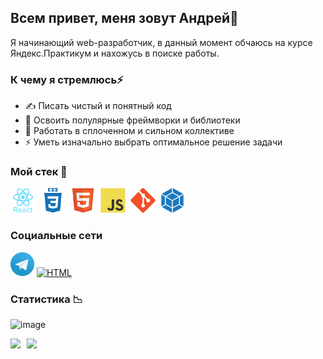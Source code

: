 ## Всем привет, меня зовут Андрей👋

Я начинающий web-разработчик, в данный момент обчаюсь на курсе Яндекс.Практикум и нахожусь в поиске работы.

### К чему я стремлюсь⚡

- ✍️ Писать чистый и понятный код
- 🔭 Освоить полулярные фреймворки и библиотеки
- 👯 Работать в сплоченном и сильном коллективе
- ⚡ Уметь изначально выбрать оптимальное решение задачи

### Мой стек 🧰

<p>
  <img src="https://github.com/devicons/devicon/blob/master/icons/react/react-original-wordmark.svg" title="React" alt="React" width="40" height="40"/>&nbsp;
  <img src="https://github.com/devicons/devicon/blob/master/icons/css3/css3-plain-wordmark.svg"  title="CSS3" alt="CSS" width="40" height="40"/>&nbsp;
  <img src="https://github.com/devicons/devicon/blob/master/icons/html5/html5-original.svg" title="HTML5" alt="HTML" width="40" height="40"/>&nbsp;
  <img src="https://github.com/devicons/devicon/blob/master/icons/javascript/javascript-original.svg" title="JavaScript" alt="JavaScript" width="40" height="40"/>&nbsp;
  <img src="https://github.com/devicons/devicon/blob/master/icons/git/git-original.svg" title="Git" alt="Git" width="40" height="40"/>&nbsp;
  <img src="https://github.com/devicons/devicon/blob/master/icons/webpack/webpack-plain.svg" title="Webpack" alt="Webpack" width="40" height="40"/>
 

</p>

### Социальные сети

<p>
<a href="https://t.me/andrey_salnikov"><img src="https://raw.githubusercontent.com/github/explore/80688e429a7d4ef2fca1e82350fe8e3517d3494d/topics/telegram/telegram.png" alt="HTML" height="38"></a>
<a href="https://vk.com/id80297180"><img src="https://user-images.githubusercontent.com/2528627/199953526-9ed0c84c-5b7c-4239-ac55-4441c49d3f3b.png" alt="HTML" height="40"></a>
</p>

### Статистика 📉
![image](https://www.codewars.com/users/AndreiSalnikov/badges/large)

<div>
<a href="https://github-readme-stats.vercel.app/api?username=AndreiSalnikov&hide=stars,issues&theme=dracula&show_icons=true&locale=ru">
  <img  align="left" height="130" style="margin-right: 10px" src="https://github-readme-stats.vercel.app/api?username=AndreiSalnikov&hide=stars,issues&theme=dracula&show_icons=true&locale=ru" />
</a>
<a href="https://github-readme-stats.vercel.app/api/top-langs/?username=AndreiSalnikov&layout=compact&theme=dracula&locale=ru">
  <img align="left" height="130" src="https://github-readme-stats.vercel.app/api/top-langs/?username=AndreiSalnikov&layout=compact&theme=dracula&locale=ru" />
</a>
</div>

<!-- ![Andrey's GitHub stats](https://github-readme-stats.vercel.app/api?username=AndreiSalnikov&hide=stars,issues&theme=dracula&show_icons=true&locale=ru)

![Top Langs](https://github-readme-stats.vercel.app/api/top-langs/?username=AndreiSalnikov&layout=compact&theme=dracula&locale=ru) -->
